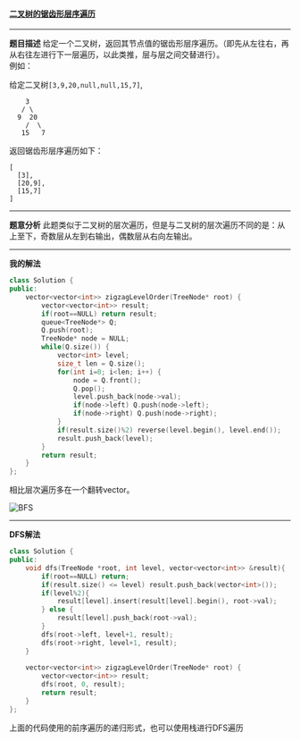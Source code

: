 #### [二叉树的锯齿形层序遍历](https://leetcode-cn.com/problems/binary-tree-zigzag-level-order-traversal/)
***

**题目描述**
给定一个二叉树，返回其节点值的锯齿形层序遍历。（即先从左往右，再从右往左进行下一层遍历，以此类推，层与层之间交替进行）。  
例如：

给定二叉树`[3,9,20,null,null,15,7]`,

```
    3
   / \
  9  20
    /  \
   15   7
```

返回锯齿形层序遍历如下：

```
[
  [3],
  [20,9],
  [15,7]
]
```

***

**题意分析**
此题类似于二叉树的层次遍历，但是与二叉树的层次遍历不同的是：从上至下，奇数层从左到右输出，偶数层从右向左输出。

***

**我的解法**
```cpp
class Solution {
public:
    vector<vector<int>> zigzagLevelOrder(TreeNode* root) {
        vector<vector<int>> result;
        if(root==NULL) return result;
        queue<TreeNode*> Q;
        Q.push(root);
        TreeNode* node = NULL;
        while(Q.size()) {
            vector<int> level;
            size_t len = Q.size();
            for(int i=0; i<len; i++) {
                node = Q.front();
                Q.pop();
                level.push_back(node->val);
                if(node->left) Q.push(node->left);
                if(node->right) Q.push(node->right);
            }
            if(result.size()%2) reverse(level.begin(), level.end());
            result.push_back(level);
        }
        return result;
    }
};
```

相比层次遍历多在一个翻转vector。

![BFS](https://pic.leetcode-cn.com/1608599340-TRBfIV-image.png "图片来自网络")

***

**DFS解法**

```cpp
class Solution {
public:
    void dfs(TreeNode *root, int level, vector<vector<int>> &result){
        if(root==NULL) return;
        if(result.size() <= level) result.push_back(vector<int>());
        if(level%2){
            result[level].insert(result[level].begin(), root->val);
        } else {
            result[level].push_back(root->val);
        }
        dfs(root->left, level+1, result);
        dfs(root->right, level+1, result);
    }
    
    vector<vector<int>> zigzagLevelOrder(TreeNode* root) {
        vector<vector<int>> result;
        dfs(root, 0, result);
        return result;
    }
};
```

上面的代码使用的前序遍历的递归形式，也可以使用栈进行DFS遍历


